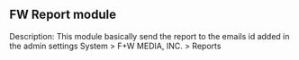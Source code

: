 
FW Report module
---------------------------

Description: This module basically send the report to the emails id added in the admin settings
System > F+W MEDIA, INC. > Reports


